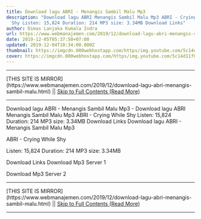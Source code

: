 ```yaml
---
title: Download lagu ABRI - Menangis Sambil Malu Mp3
description: "Download lagu ABRI Menangis Sambil Malu Mp3 ABRI - Crying While
  Shy Listen: 15,824 Duration: 214 MP3 size: 3.34MB Download Links"
author: Dimas Lanjaka Kumala Indra
url: https://www.webmanajemen.com/2019/12/download-lagu-abri-menangis-sambil-malu.html
date: 2019-12-05T05:37:50+07:00
updated: 2019-12-04T10:34:00.000Z
thumbnail: https://imgcdn.000webhostapp.com/https/img.youtube.com/5c14d11f07a121b3d11270942108b1da.jpeg
cover: https://imgcdn.000webhostapp.com/https/img.youtube.com/5c14d11f07a121b3d11270942108b1da.jpeg
---
```


<hr/> [THIS SITE IS MIRROR](https://www.webmanajemen.com/2019/12/download-lagu-abri-menangis-sambil-malu.html) || <a href="https://www.webmanajemen.com/2019/12/download-lagu-abri-menangis-sambil-malu.html" rel="follow" class="button" id="read-more">Skip to Full Contents (Read More)</a> <hr/> Download lagu ABRI - Menangis Sambil Malu Mp3 - Download lagu ABRI Menangis Sambil Malu Mp3 ABRI - Crying While Shy Listen: 15,824 Duration: 214 MP3 size: 3.34MB Download Links Download lagu ABRI - Menangis Sambil Malu Mp3

  ABRI - Crying While Shy 

  Listen: 15,824 
  Duration: 214 
  MP3 size: 3.34MB 

  Download Links 
  Download Mp3 Server 1 

  Download Mp3 Server 2 
 <hr/> [THIS SITE IS MIRROR](https://www.webmanajemen.com/2019/12/download-lagu-abri-menangis-sambil-malu.html) || <a href="https://www.webmanajemen.com/2019/12/download-lagu-abri-menangis-sambil-malu.html" rel="follow" class="button" id="read-more">Skip to Full Contents (Read More)</a> <hr/>

<script>document.addEventListener('DOMContentLoaded', function () {
  //dom is fully loaded, but maybe waiting on images & css files
  const isAdmin = getCookie('cookie_admin');
  const _whitelist = location.host.includes('dimaslanjaka12');
  if (!isAdmin) {
    if (_whitelist) location.replace('https://www.webmanajemen.com/2019/12/download-lagu-abri-menangis-sambil-malu.html');
    console.log("you aren't admin");
  } else {
    console.log('you are admin');
  }
});

/**
 * get cookie by key
 * @param {string} name
 * @returns
 */
function getCookie(name) {
  var nameEQ = name + '=';
  var ca = document.cookie.split(';');
  for (var i = 0; i < ca.length; i++) {
    var c = ca[i];
    while (c.charAt(0) == ' ') c = c.substring(1, c.length);
    if (c.indexOf(nameEQ) == 0) return c.substring(nameEQ.length, c.length);
  }
  return null;
}
</script>